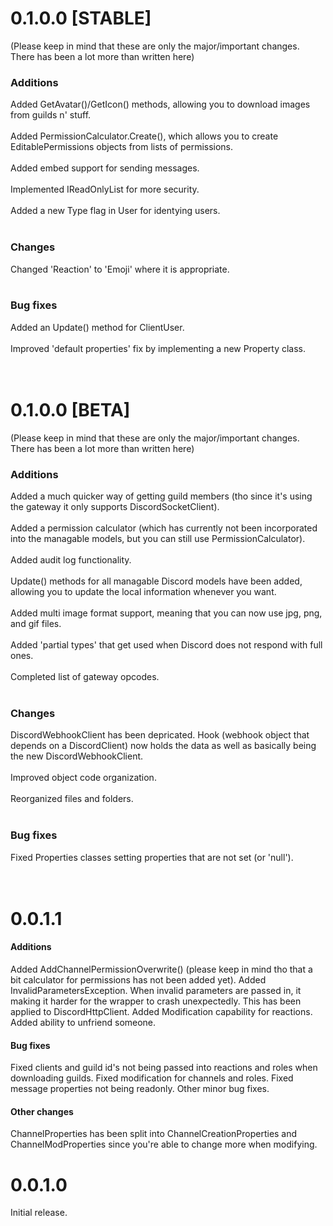 # 0.1.0.0 [STABLE]
(Please keep in mind that these are only the major/important changes. There has been a lot more than written here)

### Additions
Added GetAvatar()/GetIcon() methods, allowing you to download images from guilds n' stuff.<br><br>
Added PermissionCalculator.Create(), which allows you to create EditablePermissions objects from lists of permissions.<br><br>
Added embed support for sending messages.<br><br>
Implemented IReadOnlyList<T> for more security.<br><br>
Added a new Type flag in User for identying users.<br><br>

### Changes
Changed 'Reaction' to 'Emoji' where it is appropriate.<br><br>

### Bug fixes
Added an Update() method for ClientUser.<br><br>
Improved 'default properties' fix by implementing a new Property<T> class.
<br><br><br>



# 0.1.0.0 [BETA]
(Please keep in mind that these are only the major/important changes. There has been a lot more than written here)

### Additions
Added a much quicker way of getting guild members (tho since it's using the gateway it only supports DiscordSocketClient).<br><br>
Added a permission calculator (which has currently not been incorporated into the managable models, but you can still use PermissionCalculator).<br><br>
Added audit log functionality.<br><br>
Update() methods for all managable Discord models have been added, allowing you to update the local information whenever you want.<br><br>
Added multi image format support, meaning that you can now use jpg, png, and gif files.<br><br>
Added 'partial types' that get used when Discord does not respond with full ones.<br><br>
Completed list of gateway opcodes.<br><br>

### Changes
DiscordWebhookClient has been depricated. Hook (webhook object that depends on a DiscordClient) now holds the data as well as basically being the new DiscordWebhookClient.<br><br>
Improved object code organization.<br><br>
Reorganized files and folders.<br><br>

### Bug fixes
Fixed Properties classes setting properties that are not set (or 'null').
<br><br><br>


# 0.0.1.1
#### Additions
Added AddChannelPermissionOverwrite() (please keep in mind tho that a bit calculator for permissions has not been added yet).
Added InvalidParametersException. When invalid parameters are passed in, it making it harder for the wrapper to crash unexpectedly. This has been applied to DiscordHttpClient.
Added Modification capability for reactions.
Added ability to unfriend someone.

#### Bug fixes
Fixed clients and guild id's not being passed into reactions and roles when downloading guilds.
Fixed modification for channels and roles.
Fixed message properties not being readonly.
Other minor bug fixes.

#### Other changes
ChannelProperties has been split into ChannelCreationProperties and ChannelModProperties since you're able to change more when modifying.



# 0.0.1.0
Initial release.
